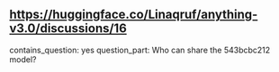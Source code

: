 ## https://huggingface.co/Linaqruf/anything-v3.0/discussions/16

contains_question: yes
question_part: Who can share the 543bcbc212 model?